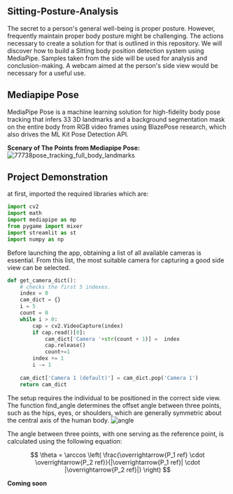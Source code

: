 ## Sitting-Posture-Analysis
The secret to a person's general well-being is proper posture. However, frequently maintain proper body posture might be challenging. The actions necessary to create a solution for that is outlined in this repository. We will discover how to build a Sitting body position detection system using MediaPipe. Samples taken from the side will be used for analysis and conclusion-making. A webcam aimed at the person's side view would be necessary for a useful use. 

## Mediapipe Pose
MediaPipe Pose is a machine learning solution for high-fidelity body pose tracking that infers 33 3D landmarks and a background segmentation mask on the entire body from RGB video frames using BlazePose research, which also drives the ML Kit Pose Detection API.

**Scenary of The Points from Mediapipe Pose:**
![77738pose_tracking_full_body_landmarks](https://github.com/user-attachments/assets/26d2cb7b-eecb-4cd2-ab91-fe1da617a692)

## Project Demonstration
at first, imported the required libraries which are:
```python
import cv2
import math
import mediapipe as mp
from pygame import mixer
import streamlit as st
import numpy as np
```
Before launching the app, obtaining a list of all available cameras is essential. From this list, the most suitable camera for capturing a good side view can be selected.
```python
def get_camera_dict():
    # checks the first 5 indexes.
    index = 0
    cam_dict = {}
    i = 5
    count = 0
    while i > 0:
        cap = cv2.VideoCapture(index)
        if cap.read()[0]:
            cam_dict['Camera '+str(count + 1)] =  index
            cap.release()
            count+=1
        index += 1
        i -= 1
    
    cam_dict['Camera 1 (default)'] = cam_dict.pop('Camera 1')
    return cam_dict
```
The setup requires the individual to be positioned in the correct side view. The function find_angle determines the offset angle between three points, such as the hips, eyes, or shoulders, which are generally symmetric about the central axis of the human body.
![angle](https://github.com/user-attachments/assets/6925702c-b4b5-4e94-8a3e-e7f2700b7e81)

The angle between three points, with one serving as the reference point, is calculated using the following equation:

$$
\theta = \arccos \left( \frac{\overrightarrow{P_1 ref} \cdot \overrightarrow{P_2 ref}}{|\overrightarrow{P_1 ref}| \cdot |\overrightarrow{P_2 ref}|} \right)
$$


**Coming soon**
